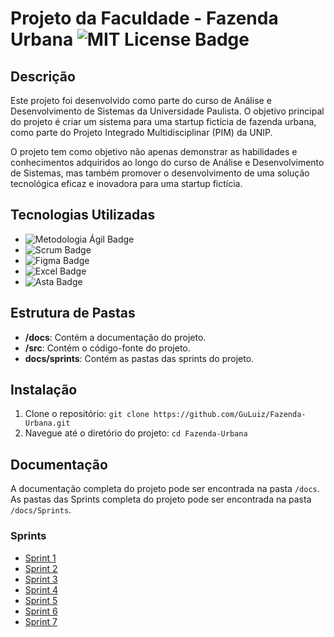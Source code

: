 # Projeto da Faculdade - Fazenda Urbana ![MIT License Badge](https://img.shields.io/badge/License-MIT-blue.svg)



## Descrição
Este projeto foi desenvolvido como parte do curso de Análise e Desenvolvimento de Sistemas da Universidade Paulista. O objetivo principal do projeto é criar um sistema para uma startup fictícia de fazenda urbana, como parte do Projeto Integrado Multidisciplinar (PIM) da UNIP.

O projeto tem como objetivo não apenas demonstrar as habilidades e conhecimentos adquiridos ao longo do curso de Análise e Desenvolvimento de Sistemas, mas também promover o desenvolvimento de uma solução tecnológica eficaz e inovadora para uma startup fictícia.

## Tecnologias Utilizadas

- ![Metodologia Ágil Badge](https://img.shields.io/badge/-Metodologia%20%C3%81gil-008B8B?style=flat-square)
- ![Scrum Badge](https://img.shields.io/badge/-Scrum-5849BE?style=flat-square&logo=scrum&logoColor=white)
- ![Figma Badge](https://img.shields.io/badge/-Figma-F24E1E?style=flat-square&logo=figma&logoColor=white)
- ![Excel Badge](https://img.shields.io/badge/-Excel-217346?style=flat-square&logo=microsoft-excel&logoColor=white)
- ![Asta Badge](https://img.shields.io/badge/-Asta-004B87?style=flat-square)


## Estrutura de Pastas
- **/docs**: Contém a documentação do projeto.
- **/src**: Contém o código-fonte do projeto.
- **docs/sprints**: Contém as pastas das sprints do projeto.

## Instalação
1. Clone o repositório: `git clone https://github.com/GuLuiz/Fazenda-Urbana.git`
2. Navegue até o diretório do projeto: `cd Fazenda-Urbana`

## Documentação
A documentação completa do projeto pode ser encontrada na pasta `/docs`.
As pastas das Sprints completa do projeto pode ser encontrada na pasta `/docs/Sprints`.

### Sprints
- [Sprint 1](https://github.com/GuLuiz/Fazenda-Urbana/tree/main/Docs/Sprints/Sprint%20I)
- [Sprint 2](https://github.com/GuLuiz/Fazenda-Urbana/tree/main/Docs/Sprints/Sprint%20II)
- [Sprint 3](https://github.com/GuLuiz/Fazenda-Urbana/tree/main/Docs/Sprints/Sprint%20III)
- [Sprint 4](https://github.com/GuLuiz/Fazenda-Urbana/tree/main/Docs/Sprints/Sprint%20IV)
- [Sprint 5](https://github.com/GuLuiz/Fazenda-Urbana/tree/main/Docs/Sprints/Sprint%20V)
- [Sprint 6](https://github.com/GuLuiz/Fazenda-Urbana/tree/main/Docs/Sprints/Sprint%20VI)
- [Sprint 7](https://github.com/GuLuiz/Fazenda-Urbana/tree/main/Docs/Sprints/Sprint%20VII)




